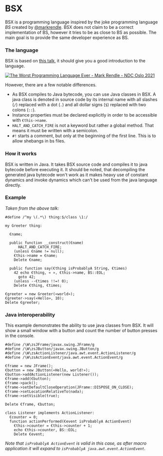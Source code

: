 # BSX

BSX is a programming language inspired by the joke programming language *BS* created by [@markrendle](https://github.com/markrendle).
BSX does not claim to be a correct implementation of BS, however it tries to be as close to BS as possible.
The main goal is to provide the same developer experience as BS.

### The language

BSX is based on [this talk](https://www.youtube.com/watch?v=vcFBwt1nu2U), it should give you a good introduction to the language.

[![The Worst Programming Language Ever - Mark Rendle - NDC Oslo 2021](https://img.youtube.com/vi/vcFBwt1nu2U/0.jpg)](https://www.youtube.com/watch?v=vcFBwt1nu2U)

However, there are a few notable differences.

  * As BSX compiles to Java bytecode, you can use Java classes in BSX. A java class is denoted in source code by its internal name with all slashes (`/`) replaced with a dot (`.`) and all dollar signs (`$`) replaced with two colons (`::`).
  * Instance properties must be declared explicitly in order to be accessible with `€this->name`.
  * `HALT_AND_CATCH_FIRE` is not a keyword but rather a global method. That means it must be written with a semicolon.
  * `#!` starts a comment, but only at the beginning of the first line. This is to allow shebangs in bs files.

### How it works

BSX is written in Java. It takes BSX source code and compiles it to java bytecode before executing it.
It should be noted, that decompiling the generated java bytecode won't work as it makes heavy use of constant dynamics and invoke dynamics which can't be used from the java language directly.

### Example

*Taken from the above talk:*

```bs
#define /^my \(.*\) thing:$/class \1:/

my Greeter thing:

  €name;

  public function __construct(€name)
	  HALT_AND_CATCH_FIRE;
	(unless €name != null);
	€this->name = €name;
	Delete €name;

  public function say(€thing isProbablyA String, €times)
	42 echo €thing, « », €this->name, BS::EOL;
	  goto 42;
	(unless --€times !!=! 0);
	Delete €thing, €times;

€greeter = new Greeter(«world»);
€greeter->say(«Hello», 10);
Delete €greeter;
```

### Java interoperability

This example demonstrates the ability to use java classes from BSX. It will show a small window with a button and count the number of button presses in the console.

```bs
#define /\W\zsJFrame/javax.swing.JFrame/g
#define /\W\zsJButton/javax.swing.JButton/g
#define /\W\zsActionListener/java.awt.event.ActionListener/g
#define /\W\zsActionEvent/java.awt.event.ActionEvent/g

€frame = new JFrame();
€button = new JButton(«Hello, world!»);
€button->addActionListener(new Listener());
€frame->add(€button);
€frame->pack();
€frame->setDefaultCloseOperation(JFrame::DISPOSE_ON_CLOSE);
€frame->setLocationRelativeTo(nada);
€frame->setVisible(true);

Delete €frame, €button;

class Listener implements ActionListener:
  €counter = 0;
  function actionPerformed(€event isProbablyA ActionEvent)
	€this->counter = €this->counter + 1;
	echo €this->counter, BS::EOL;
	Delete €event;
```

*Note that `isProbablyA ActionEvent` is valid in this case, as after macro application it will expand to `isProbablyA java.awt.event.ActionEvent`.*
